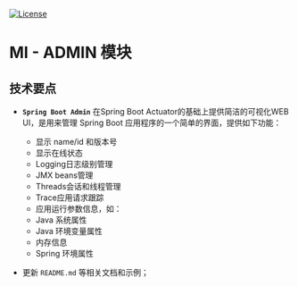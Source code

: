 [![License](https://img.shields.io/badge/license-MIT-blue.svg)](http://blog.csdn.net/fjnpysh)

# MI - ADMIN 模块  

## 技术要点

- **`Spring Boot Admin`**  在Spring Boot Actuator的基础上提供简洁的可视化WEB UI，是用来管理 Spring Boot 应用程序的一个简单的界面，提供如下功能：

    - 显示 name/id 和版本号
    - 显示在线状态
    - Logging日志级别管理
    - JMX beans管理
    - Threads会话和线程管理
    - Trace应用请求跟踪
    - 应用运行参数信息，如：
    - Java 系统属性
    - Java 环境变量属性
    - 内存信息
    - Spring 环境属性

    
- 更新 `README.md` 等相关文档和示例；
